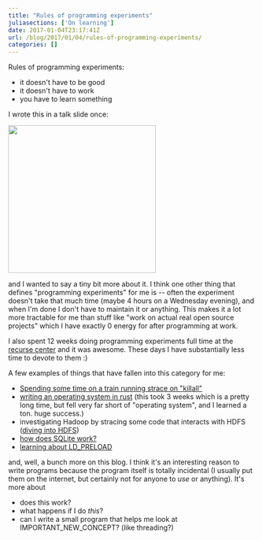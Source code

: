 ```yaml
---
title: "Rules of programming experiments"
juliasections: ['On learning']
date: 2017-01-04T23:17:41Z
url: /blog/2017/01/04/rules-of-programming-experiments/
categories: []
---
```


Rules of programming experiments: 

* it doesn't have to be good
* it doesn't have to work
* you have to learn something

I wrote this in a talk slide once:

<img src="https://jvns.ca/images/rust-talk/slide_08.png" width="300px">

and I wanted to say a tiny bit more about it. I think one other thing
that defines "programming experiments" for me is -- often the
experiment doesn't take that much time (maybe 4 hours on a Wednesday
evening), and when I'm done I don't have to maintain it or
anything. This makes it a lot more tractable for me than stuff like
"work on actual real open source projects" which I have exactly 0 energy
for after programming at work.

I also spent 12 weeks doing programming experiments full time at the [recurse
center](https://www.recurse.com/) and it was awesome. These days I have
substantially less time to devote to them :)

A few examples of things that have fallen into this category for me:

* [Spending some time on a train running strace on "killall"](http://jvns.ca/blog/2013/12/22/fun-with-strace/)
* [writing an operating system in rust](http://jvns.ca/blog/2014/03/12/the-rust-os-story/) (this took 3 weeks which is a pretty long time, but fell very far short of "operating system", and I learned a ton. huge success.)
* investigating Hadoop by stracing some code that interacts with HDFS ([diving into HDFS](http://jvns.ca/blog/2014/05/15/diving-into-hdfs/))
* [how does SQLite work?](http://jvns.ca/blog/2014/09/27/how-does-sqlite-work-part-1-pages/)
* [learning about LD_PRELOAD](http://jvns.ca/blog/2014/11/27/ld-preload-is-super-fun-and-easy/)

and, well, a bunch more on this blog. I think it's an interesting
reason to write programs because the program itself is totally
incidental (I usually put them on the internet, but certainly not for
anyone to _use_ or anything). It's more about 

* does this work?
* what happens if I do _this_?
* can I write a small program that helps me look at
  IMPORTANT_NEW_CONCEPT? (like threading?)

